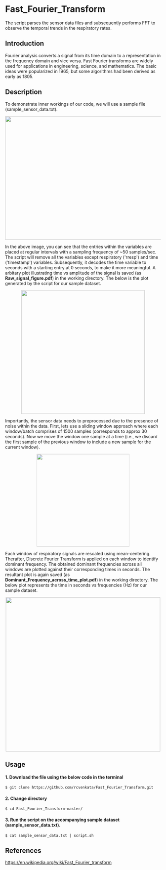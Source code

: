 # Fast_Fourier_Transform

The script parses the sensor data files and subsequently performs FFT to observe the temporal trends in the respiratory rates.


## Introduction

Fourier analysis converts a signal from its time domain to a representation in the frequency domain and vice versa. Fast Fourier transforms are widely used for applications in engineering, science, and mathematics. The basic ideas were popularized in 1965, but some algorithms had been derived as early as 1805.

## Description

To demonstrate inner workings of our code, we will use a sample file (sample_sensor_data.txt).

<p align="center">
  <img width="600" height="400" src="https://github.com/rcvenkata/Fast_Fourier_Transform/blob/master/Screenshot%20from%202019-04-17%2019-14-08.png">
</p>


In the above image, you can see that the entries within the variables are placed at regular intervals with a sampling frequency of ~50 samples/sec. The script will remove all the variables except respiratory ('rresp') and time ('timestamp') variables. Subsequently, it decodes the time variable to seconds with a starting entry at 0 seconds, to make it more meaningful. A arbitary plot illustrating time vs amplitude of the signal is saved (as ****Raw_signal_figure.pdf****) in the working directory. The below is the plot generated by the script for our sample dataset.


<p align="center">
  <img width="400" height="400" src="https://github.com/rcvenkata/Fast_Fourier_Transform/blob/master/Raw_signal_figure.png">
</p>


Importantly, the sensor data needs to preprocessed due to the presence of noise within the data. First, lets use a sliding window approach where each window/batch comprises of 1500 samples (corresponds to approx 30 seconds). Now we move the window one sample at a time (i.e., we discard the first sample of the previous window to include a new sample for the current window). 


<p align="center">
  <img width="300" height="300" src="https://github.com/rcvenkata/Fast_Fourier_Transform/blob/master/proxy.duckduckgo.com.jpeg">
</p>

Each window of respiratory signals are rescaled using mean-centering. Therafter, Discrete Fourier Transform is applied on each window to identify dominant frequency. The obtained dominant frequencies across all windows are plotted against their corresponding times in seconds. The resultant plot is again saved (as ****Dominant_Frequency_across_time_plot.pdf****) in the working directory. The below plot represents the time in seconds vs frequencies (Hz) for our sample dataset. 

<p align="center">
  <img width="500" height="500" src="https://github.com/rcvenkata/Fast_Fourier_Transform/blob/master/Dominant_frequency_across_time_plot.png">
</p>


## Usage

#### 1. Download the file using the below code in the terminal
```
$ git clone https://github.com/rcvenkata/Fast_Fourier_Transform.git

```

#### 2. Change directory
```
$ cd Fast_Fourier_Transform-master/

```

#### 3. Run the script on the accompanying sample dataset (****sample_sensor_data.txt****).
```
$ cat sample_sensor_data.txt | script.sh

```


## References

https://en.wikipedia.org/wiki/Fast_Fourier_transform
